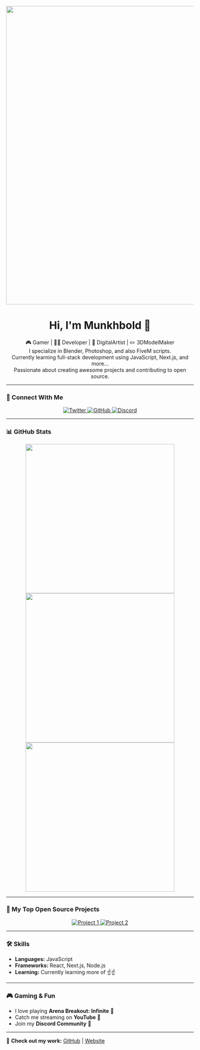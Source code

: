 <!-- Banner -->
<p align="center">
  <img src="https://imgur.com/a/TurS5dg" width="800">
</p>

<h1 align="center"> Hi, I'm Munkhbold 👋</h1>
<p align="center">
  🎮 Gamer | 👨‍💻 Developer | 🎨 DigitalArtist | ✏️ 3DModelMaker <br>
  I specialize in Blender, Photoshop, and also FiveM scripts. <br>
  Currently learning full-stack development using JavaScript, Next.js, and more... <br>
  Passionate about creating awesome projects and contributing to open source.
</p>

---

### 📲 Connect With Me
<p align="center">
  <a href="https://instagram.com/mnkhbldd">
    <img src="https://img.shields.io/instagram/follow/yourhandle?style=social" alt="Twitter">
  </a>
  <a href="https://github.com/mnkhbldd">
    <img src="https://img.shields.io/github/followers/yourusername?style=social" alt="GitHub">
  </a>
  <a href="https://discord.gg/AjMsq4p4xu">
    <img src="https://img.shields.io/discord/yourdiscordid?color=7289da&label=Discord&logo=discord&logoColor=white" alt="Discord">
  </a>
</p>

---

### 📊 GitHub Stats  
<p align="center">
  <img src="https://github-readme-stats.vercel.app/api?username=YourUsername&show_icons=true&theme=dark" width="400">
  <img src="https://github-readme-streak-stats.herokuapp.com/?user=YourUsername&theme=dark" width="400">
  <img src="https://github-readme-stats.vercel.app/api/top-langs/?username=YourUsername&layout=compact&theme=dark" width="400">
</p>

---

### 🚀 My Top Open Source Projects
<p align="center">
  <a href="https://github.com/YourUsername/Project1">
    <img src="https://img.shields.io/github/stars/YourUsername/Project1?style=social" alt="Project 1">
  </a>
  <a href="https://github.com/YourUsername/Project2">
    <img src="https://img.shields.io/github/stars/YourUsername/Project2?style=social" alt="Project 2">
  </a>
</p>

---

### 🛠️ Skills
- **Languages:** JavaScript
- **Frameworks:** React, Next.js, Node.js
- **Learning:** Currently learning more of ☝️☝️


---

### 🎮 Gaming & Fun
- I love playing **Arena Breakout: Infinite** 🎯
- Catch me streaming on **YouTube** 🎥  
- Join my **Discord Community** 🚀

---


🔗 **Check out my work:** [GitHub](https://github.com/mnkhbldd) | [Website](https://comingsooon.com)

